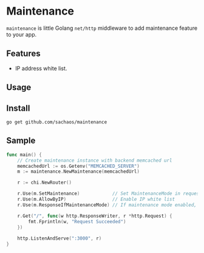 Maintenance
===

`maintenance` is little Golang `net/http` middleware to add maintenance feature to your app.

Features
---

* IP address white list.

Usage
---

## Install

```
go get github.com/sachaos/maintenance
```

## Sample

```go
func main() {
	// Create maintenance instance with backend memcached url
	memcachedUrl := os.Getenv("MEMCACHED_SERVER")
	m := maintenance.NewMaintenance(memcachedUrl)

	r := chi.NewRouter()

	r.Use(m.SetMaintenance)            // Set MaintenanceMode in request context
	r.Use(m.AllowByIP)                 // Enable IP white list
	r.Use(m.ResponseIfMaintenanceMode) // If maintenance mode enabled, response specifield message with 503.

	r.Get("/", func(w http.ResponseWriter, r *http.Request) {
		fmt.Fprintln(w, "Request Succeeded")
	})
    
    http.ListenAndServe(":3000", r)
}
```
